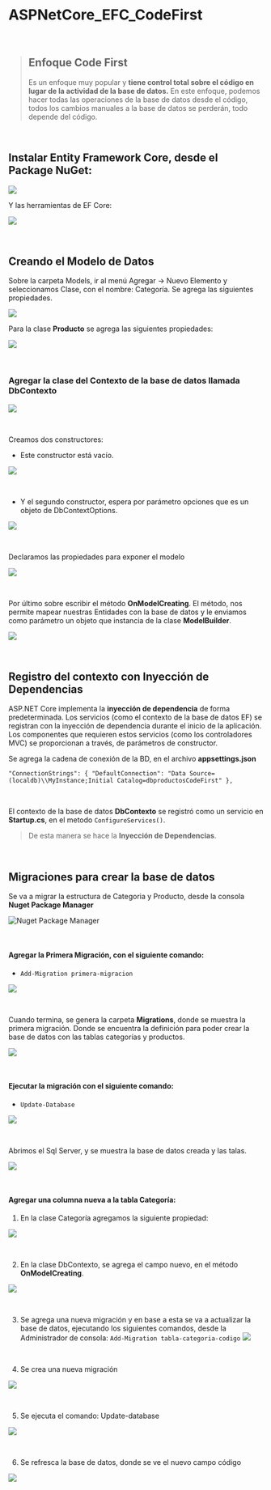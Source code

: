 # ASPNetCore_EFC_CodeFirst
<br />


> ## Enfoque Code First 
>Es un enfoque muy popular y **tiene control total sobre el código en lugar de la actividad de la base de datos.**
> En este enfoque, podemos hacer todas las operaciones de la base de datos desde el código, todos los cambios manuales a la base de datos se perderán, todo depende del código.

<br />

## Instalar Entity Framework Core, desde el Package NuGet:

![](Entity%20Framework%20Core.jpg)

Y las herramientas de EF Core:

![](Microsoft.EntityFrameworkCore.Tools.jpg)

<br />

## Creando el Modelo de Datos
Sobre la carpeta Models, ir al menú Agregar -> Nuevo Elemento y seleccionamos Clase, con el nombre: Categoría. Se agrega las siguientes propiedades.

![](Clase.png)

Para la clase **Producto** se agrega las siguientes propiedades:

![](Clase_Producto.png)

<br />

### Agregar la clase del Contexto de la base de datos llamada **DbContexto**

![](Modelo_DbContexto.png)

<br />

Creamos dos constructores:

* Este constructor está vacío.

![](Constructor_vacio.png)

<br />

* Y el segundo constructor, espera por parámetro opciones que es un objeto de DbContextOptions.

![](constructor_DbContextOptions.png)

<br />

Declaramos las propiedades para exponer el modelo

![](Propiedades_Modelo.png)

<br />

Por último sobre escribir el método **OnModelCreating**. El método, nos permite mapear nuestras Entidades con la base de datos y le enviamos como parámetro un objeto que instancia de la clase **ModelBuilder**.

![](OnModelCreating.png)

<br />

## Registro del contexto con Inyección de Dependencias
ASP.NET Core implementa la **inyección de dependencia** de forma predeterminada. Los
servicios (como el contexto de la base de datos EF) se registran con la inyección de
dependencia durante el inicio de la aplicación. Los componentes que requieren estos
servicios (como los controladores MVC) se proporcionan a través, de parámetros de
constructor.

Se agrega la cadena de conexión de la BD, en el archivo **appsettings.json**

  `"ConnectionStrings": {
    "DefaultConnection": "Data Source=(localdb)\\MyInstance;Initial Catalog=dbproductosCodeFirst"
  },`

<br />

El contexto de la base de datos **DbContexto** se registró como un servicio
en **Startup.cs**, en el metodo `ConfigureServices()`.

> De esta manera se hace la **Inyección de Dependencias**.

<br />

## Migraciones para crear la base de datos
Se va a migrar la estructura de Categoria y Producto, desde la consola **Nuget Package Manager**

![Nuget Package Manager](Nuget%20Package%20Manager.png)

<br />

#### Agregar la Primera Migración, con el siguiente comando:

* `Add-Migration primera-migracion`

![](Add-Migration%20primera-migracion.png)

<br />

Cuando termina, se genera la carpeta **Migrations**, donde se muestra la primera migración. Donde se encuentra la definición para poder crear la base de datos con las tablas categorías y productos.

![](PrimeraMigracion.png)

<br />

#### Ejecutar la migración con el siguiente comando: 
* `Update-Database`

![](Update.png)

<br />

Abrimos el Sql Server, y se muestra la base de datos creada y las talas.

![](tabla.png)

<br />

#### Agregar una columna nueva a la tabla Categoría:
1.	En la clase Categoría agregamos la siguiente propiedad:

![](codigo.png)

<br />

2.	En la clase DbContexto, se agrega el campo nuevo, en el método **OnModelCreating**.

![](entitycodigo.png)

<br />

3.	Se agrega una nueva migración y en base a esta se va a actualizar la base de datos, ejecutando los siguientes comandos, desde la Administrador de consola:
`Add-Migration tabla-categoria-codigo`
![](mig2.png)

<br />

4.	Se crea una nueva migración

![](newmig.png)

<br />

5.	Se ejecuta el comando: Update-database

![](Update.png)

<br />

6.	Se refresca la base de datos, donde se ve el nuevo campo código

![](newcampo.png)






